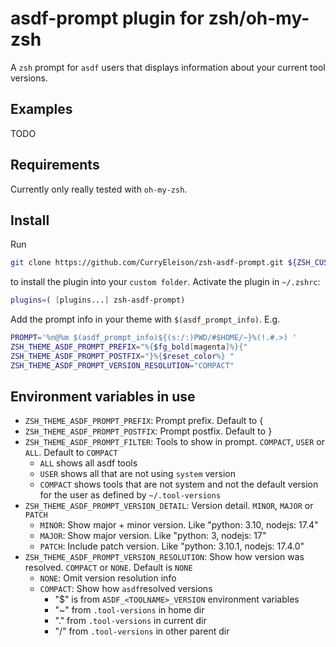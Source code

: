 # asdf-prompt plugin for zsh/oh-my-zsh

A `zsh` prompt for `asdf` users that displays information about your current tool versions.

## Examples

TODO

## Requirements

Currently only really tested with `oh-my-zsh`.

## Install

Run
```zsh
git clone https://github.com/CurryEleison/zsh-asdf-prompt.git ${ZSH_CUSTOM:-~/.oh-my-zsh/custom}/plugins/zsh-asdf-prompt
```

to install the plugin into your `custom folder`. Activate the plugin in `~/.zshrc`:

```zsh
plugins=( [plugins...] zsh-asdf-prompt)
```

Add the prompt info in your theme with `$(asdf_prompt_info)`. E.g.
```zsh
PROMPT='%n@%m $(asdf_prompt_info)${(s:/:)PWD/#$HOME/~}%(!.#.>) '
ZSH_THEME_ASDF_PROMPT_PREFIX="%{$fg_bold[magenta]%}{"
ZSH_THEME_ASDF_PROMPT_POSTFIX="}%{$reset_color%} "
ZSH_THEME_ASDF_PROMPT_VERSION_RESOLUTION="COMPACT"
```

## Environment variables in use
- `ZSH_THEME_ASDF_PROMPT_PREFIX`: Prompt prefix. Default to {
- `ZSH_THEME_ASDF_PROMPT_POSTFIX`: Prompt postfix. Default to }
- `ZSH_THEME_ASDF_PROMPT_FILTER`: Tools to show in prompt. `COMPACT`, `USER` or `ALL`. Default to `COMPACT`
    - `ALL` shows all asdf tools 
    - `USER` shows all that are not using `system` version
    - `COMPACT` shows tools that are not system and not the default version for the user as defined by `~/.tool-versions`
- `ZSH_THEME_ASDF_PROMPT_VERSION_DETAIL`: Version detail. `MINOR`, `MAJOR` or `PATCH`
    - `MINOR`: Show major + minor version. Like "python: 3.10, nodejs: 17.4"
    - `MAJOR`: Show major version. Like "python: 3, nodejs: 17"
    - `PATCH`: Include patch version. Like "python: 3.10.1, nodejs: 17.4.0"
- `ZSH_THEME_ASDF_PROMPT_VERSION_RESOLUTION`: Show how version was resolved. `COMPACT` or `NONE`. Default is `NONE`
    - `NONE`: Omit version resolution info
    - `COMPACT`: Show how `asdf`resolved versions
        - "$" is from `ASDF_<TOOLNAME>_VERSION` environment variables
        - "~" from `.tool-versions` in home dir
        - "." from `.tool-versions` in current dir
        - "/" from `.tool-versions` in other parent dir
